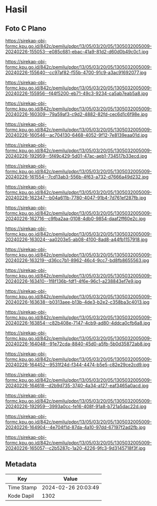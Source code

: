 # Hasil

## Foto C Plano

https://sirekap-obj-formc.kpu.go.id/842c/pemilu/pdpr/13/05/03/20/05/1305032005009-20240226-155053--e085c681-ebac-41a9-81d2-d60d0b49c0c1.jpg

https://sirekap-obj-formc.kpu.go.id/842c/pemilu/pdpr/13/05/03/20/05/1305032005009-20240226-155640--cc97af82-f55b-4700-91c9-a3ac91692077.jpg

https://sirekap-obj-formc.kpu.go.id/842c/pemilu/pdpr/13/05/03/20/05/1305032005009-20240226-155956--f44f5200-eb71-49c3-9234-ca5ab7eab5a8.jpg

https://sirekap-obj-formc.kpu.go.id/842c/pemilu/pdpr/13/05/03/20/05/1305032005009-20240226-160309--79a59af3-c9d2-4882-82fd-cec6d1c6f98e.jpg

https://sirekap-obj-formc.kpu.go.id/842c/pemilu/pdpr/13/05/03/20/05/1305032005009-20240226-160546--ac704130-6468-4052-9f12-7e8139eaa01d.jpg

https://sirekap-obj-formc.kpu.go.id/842c/pemilu/pdpr/13/05/03/20/05/1305032005009-20240226-192959--5f49c429-5d01-47ac-aeb1-734517b33ecd.jpg

https://sirekap-obj-formc.kpu.go.id/842c/pemilu/pdpr/13/05/03/20/05/1305032005009-20240226-161554--7cd13ab3-556b-4f63-a732-d7666a49d232.jpg

https://sirekap-obj-formc.kpu.go.id/842c/pemilu/pdpr/13/05/03/20/05/1305032005009-20240226-162347--b04a611b-7780-4047-91b4-7d761ef287fb.jpg

https://sirekap-obj-formc.kpu.go.id/842c/pemilu/pdpr/13/05/03/20/05/1305032005009-20240226-162716--c9fba2aa-0108-4db0-9854-daaf2ff60e2c.jpg

https://sirekap-obj-formc.kpu.go.id/842c/pemilu/pdpr/13/05/03/20/05/1305032005009-20240226-163024--aa0203e5-ab08-4100-8ad8-a44fb1157918.jpg

https://sirekap-obj-formc.kpu.go.id/842c/pemilu/pdpr/13/05/03/20/05/1305032005009-20240226-163219--d36cc7b1-8962-46c4-9cc7-bd8fb8655563.jpg

https://sirekap-obj-formc.kpu.go.id/842c/pemilu/pdpr/13/05/03/20/05/1305032005009-20240226-163410--1f8f136b-fdf1-4f6e-96c1-a238843ef7e9.jpg

https://sirekap-obj-formc.kpu.go.id/842c/pemilu/pdpr/13/05/03/20/05/1305032005009-20240226-163638--b0313aee-b13b-4de3-b2e2-c358ba3c4013.jpg

https://sirekap-obj-formc.kpu.go.id/842c/pemilu/pdpr/13/05/03/20/05/1305032005009-20240226-163854--c82b408e-7147-4cb9-ad80-4ddca0cfb6a8.jpg

https://sirekap-obj-formc.kpu.go.id/842c/pemilu/pdpr/13/05/03/20/05/1305032005009-20240226-164048--91e72cda-8840-45d0-a5fb-5b0d35872ab8.jpg

https://sirekap-obj-formc.kpu.go.id/842c/pemilu/pdpr/13/05/03/20/05/1305032005009-20240226-164452--9531f24d-f344-4474-b5e5-c82e29ce2cd9.jpg

https://sirekap-obj-formc.kpu.go.id/842c/pemilu/pdpr/13/05/03/20/05/1305032005009-20240226-164618--d2b9d735-3740-4a34-a127-eaf3465a0acd.jpg

https://sirekap-obj-formc.kpu.go.id/842c/pemilu/pdpr/13/05/03/20/05/1305032005009-20240226-192959--3993a0cc-fe16-408f-91a8-b721a5dac22d.jpg

https://sirekap-obj-formc.kpu.go.id/842c/pemilu/pdpr/13/05/03/20/05/1305032005009-20240226-164904--4e704f1d-87da-4a10-97dd-67197f2ad2fb.jpg

https://sirekap-obj-formc.kpu.go.id/842c/pemilu/pdpr/13/05/03/20/05/1305032005009-20240226-165057--c2b5287c-1a20-4226-9fc3-9d3145718f3f.jpg


## Metadata

| Key        | Value               |
| ---------- | ------------------- |
| Time Stamp | 2024-02-26 20:03:49 |
| Kode Dapil | 1302                |



